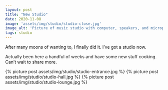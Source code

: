 ```yaml
---
layout: post
title: "New Studio"
date: 2020-11-08
image: 'assets/img/studio/studio-close.jpg'
image_alt: 'Picture of music studio with computer, speakers, and microphone'
tags: studio
---
```


After many moons of wanting to, I finally did it. I’ve got a studio now.

Actually been here a handful of weeks and have some new stuff cooking. Can’t wait to share more.

{% picture post assets/img/studio/studio-entrance.jpg %}
{% picture post assets/img/studio/studio-hall.jpg %}
{% picture post assets/img/studio/studio-lounge.jpg %}